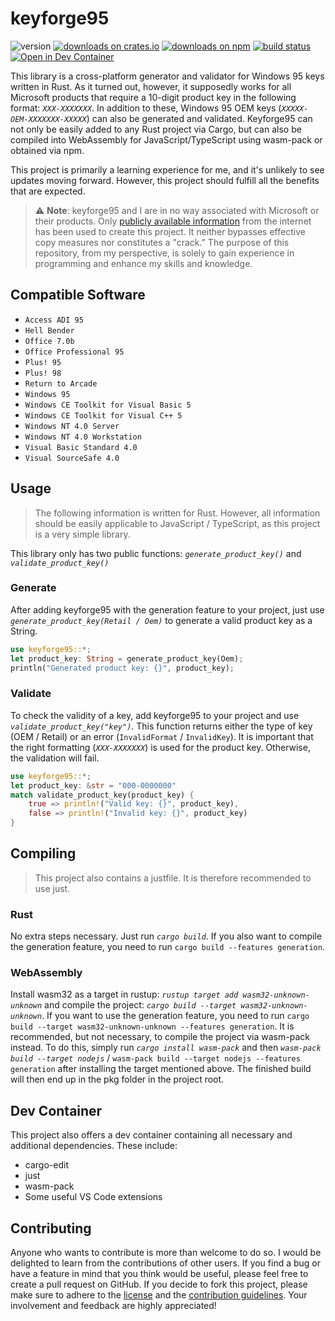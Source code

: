 # keyforge95

![version](https://img.shields.io/crates/v/keyforge95?style=flat?label=version&color=ffffff&label=version)
[![downloads on crates.io](https://img.shields.io/crates/d/keyforge95?style=flat&logo=rust&logoColor=ffffff&label=downloads&color=ffc933)](https://crates.io/crates/keyforge95)
[![downloads on npm](https://img.shields.io/npm/d18m/keyforge95?logo=npm&logoColor=ffffff&label=downloads&color=cc3534)](https://www.npmjs.com/package/keyforge95)
[![build status](https://img.shields.io/github/actions/workflow/status/nandolawson/keyforge95/test.yml?style=flat&logo=githubactions&logoColor=ffffff&label=build)](https://github.com/nandolawson/keyforge95/actions/workflows/test.yml)
[![Open in Dev Container](https://img.shields.io/badge/Open%20in%20Dev%20Container-blue?style=flat&logo=docker&logoColor=%23fff)](https://vscode.dev/redirect?url=vscode://ms-vscode-remote.remote-containers/cloneInVolume?url=https://github.com/nandolawson/keyforge95)

This library is a cross-platform generator and validator for Windows 95 keys written in Rust. As it turned out, however, it supposedly works for all Microsoft products that require a 10-digit product key in the following format: _`XXX-XXXXXXX`_. In addition to these, Windows 95 OEM keys (_`XXXXX-OEM-XXXXXXX-XXXXX`_) can also be generated and validated. Keyforge95 can not only be easily added to any Rust project via Cargo, but can also be compiled into WebAssembly for JavaScript/TypeScript using wasm-pack or obtained via npm.

This project is primarily a learning experience for me, and it's unlikely to see updates moving forward. However, this project should fulfill all the benefits that are expected.

> ⚠️ **Note**: keyforge95 and I are in no way associated with Microsoft or their products. Only [publicly available information](https://en.wikipedia.org/wiki/Product_key#Examples) from the internet has been used to create this project. It neither bypasses effective copy measures nor constitutes a "crack." The purpose of this repository, from my perspective, is solely to gain experience in programming and enhance my skills and knowledge.

## Compatible Software

- `Access ADI 95`
- `Hell Bender`
- `Office 7.0b`
- `Office Professional 95`
- `Plus! 95`
- `Plus! 98`
- `Return to Arcade`
- `Windows 95`
- `Windows CE Toolkit for Visual Basic 5`
- `Windows CE Toolkit for Visual C++ 5`
- `Windows NT 4.0 Server`
- `Windows NT 4.0 Workstation`
- `Visual Basic Standard 4.0`
- `Visual SourceSafe 4.0`

## Usage

> The following information is written for Rust. However, all information should be easily applicable to JavaScript / TypeScript, as this project is a very simple library.

This library only has two public functions: _`generate_product_key()`_ and _`validate_product_key()`_

### Generate

After adding keyforge95 with the generation feature to your project, just use _`generate_product_key(Retail / Oem)`_ to generate a valid product key as a String.

```rs
use keyforge95::*;
let product_key: String = generate_product_key(Oem);
println("Generated product key: {}", product_key);
```

### Validate

To check the validity of a key, add keyforge95 to your project and use _`validate_product_key("key")`_. This function returns either the type of key (OEM / Retail) or an error (``InvalidFormat`` / ``InvalidKey``). It is important that the right formatting (_`XXX-XXXXXXX`_) is used for the product key. Otherwise, the validation will fail.

```rs
use keyforge95::*;
let product_key: &str = "000-0000000"
match validate_product_key(product_key) {
    true => println!("Valid key: {}", product_key),
    false => println!("Invalid key: {}", product_key)
}
```

## Compiling

> This project also contains a justfile. It is therefore recommended to use just.

### Rust

No extra steps necessary. Just run _`cargo build`_. If you also want to compile the generation feature, you need to run `cargo build --features generation`.

### WebAssembly

Install wasm32 as a target in rustup: _`rustup target add wasm32-unknown-unknown`_ and compile the project: _`cargo build --target wasm32-unknown-unknown`_. If you want to use the generation feature, you need to run `cargo build --target wasm32-unknown-unknown --features generation`. It is recommended, but not necessary, to compile the project via wasm-pack instead. To do this, simply run _`cargo install wasm-pack`_ and then _`wasm-pack build --target nodejs`_ / `wasm-pack build --target nodejs --features generation` after installing the target mentioned above. The finished build will then end up in the pkg folder in the project root.

## Dev Container

This project also offers a dev container containing all necessary and additional dependencies. These include:

- cargo-edit
- just
- wasm-pack
- Some useful VS Code extensions

## Contributing

Anyone who wants to contribute is more than welcome to do so. I would be delighted to learn from the contributions of other users. If you find a bug or have a feature in mind that you think would be useful, please feel free to create a pull request on GitHub.
If you decide to fork this project, please make sure to adhere to the [license](https://github.com/nandolawson/keyforge95/blob/master/LICENSE) and the [contribution guidelines](https://github.com/nandolawson/keyforge95/blob/master/CONTRIBUTING.md). Your involvement and feedback are highly appreciated!
